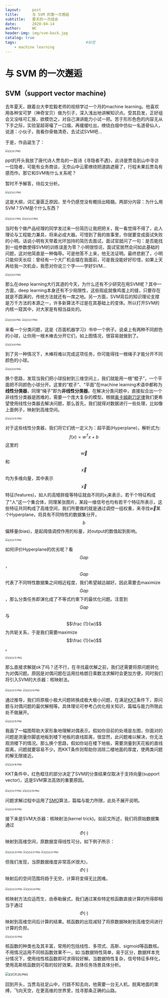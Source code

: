 ```yaml
---
layout:     post
title:      与 SVM 的第一次邂逅
subtitle:   夏天的一次组会
date:       2020-04-14
author:     WC
header-img: img/svm-back.jpg
catalog: true
tags:                               #标签
    - machine learning
---
```



# 与 SVM 的一次邂逅

## SVM（support vector machine)

去年夏天，跟着台大李宏毅老师的视频学过一个月的machine learning。他喜欢用各种宝可梦（神奇宝贝）做为引子，深入浅出地讲解知识点。受其启发，正好组会又没啥可汇报，欲模仿之，对自己演讲能力小试一把。苦于形形色色的内容无从下手之际，实验室超哥嘬了一口烟，再缓缓吐出，缭绕白烟中仿似一名道骨仙人，说道：小伙子，我看你骨骼清奇，去试试SVM吧...

于是，作品诞生了：

<img src="https://i.loli.net/2020/04/14/WLjlVJBvc96wR1D.png" alt="幻灯片1.PNG" style="zoom:50%;" />

ppt的开头我放了唐代诗人贾岛的一首诗《寻隐者不遇》，此诗是贾岛到山中寻访一位隐者，可能有业务商谈，无奈山中云雾缭绕把道路遮蔽了，行程未果后贾岛有感而作。那它和SVM有什么关系呢？

暂时不予解答，待后文分析。

<img src="https://i.loli.net/2020/04/14/gnxRyEkYTMCPuZr.png" alt="幻灯片2.PNG" style="zoom:50%;" />

这是大纲，词汇量匮乏原因，至今仍感觉没有概括出精髓。两部分内容：为什么用SVM？SVM是个什么东西？

<img src="https://i.loli.net/2020/04/14/21nhOQVLizUklpc.png" alt="幻灯片3.PNG" style="zoom:50%;" />

<img src="https://i.loli.net/2020/04/14/hVXiuwB1nklmcQM.png" alt="幻灯片4.PNG" style="zoom: 50%;" />

当时有个做产品经理的同学发过来一份简历让我把把关，我一看觉得不得了，此人理论与工程能力兼具，将来必成大器。可惜到了我的故事里，你就要变成面试失败的小明。话说小明有天带着光环加持的简历去面试，面试官就问了一句：是否能找到一组参数使得SVM的训练误差为零？小明很惊诧，面试官居然会问如此基础的问题，这对他简直是一种侮辱。可是他答不上来，他无法证明。最终悲剧了，小明只能仰天长叹：曾经有一个大厂机会摆在我面前，可是我没能好好珍惜，如果上天再给我一次机会，我愿对你说三个字——学好SVM...

<img src="https://i.loli.net/2020/04/14/YeHLVMNcsSRlGby.png" alt="幻灯片5.PNG" style="zoom:50%;" />

那么在deep learning大行其道的今天，为什么还有不少研究在用SVM呢？其中一方面，deep learning本身还有不少局限性，这些瑕疵就像鸡蛋上的缝，只要存在就是不圆满的，传统方法就还有一席之地。另一方面，SVM背后的知识理论支撑是万千方法的本源之一，许多新算法不过是在其基础上的变体。所以打开SVM的内核一窥其中，对大家是有相当益处的。

<img src="https://i.loli.net/2020/04/14/WFpRtQAPGuk3s4V.png" alt="幻灯片6.PNG" style="zoom:50%;" />

<img src="https://i.loli.net/2020/04/14/Xs7mchYbiASoPqv.png" alt="幻灯片7.PNG" style="zoom:50%;" />

来看一个分类问题，这是《百面机器学习》书中一个例子。说桌上有两种不同颜色的小球，让你用一根木棒去分开它们，如上图情况，很容易就做到了。

<img src="https://i.loli.net/2020/04/14/VdAn5IOu2gNkKUW.png" alt="幻灯片8.PNG" style="zoom:50%;" />

到了另一种情况下，木棒将难以完成这项任务，你可能得找一根绳子才能分开不同颜色的小球。

<img src="https://i.loli.net/2020/04/14/REhF6HZWTdQb9uc.png" alt="幻灯片9.PNG" style="zoom:50%;" />

换个思路，发现当我们把小球投射到三维空间上，我们就能用一根“棍子”，一个平面把不同颜色小球分开。这里的“棍子”、“平面”在machine learning术语中都称为**线性分类器**，同理“绳子”即为**非线性分类器**。在解决分类问题中，直接拟合出一个非线性分类器是困难的，需要一个庞大复杂的模型。根据[奥卡姆剃刀定律](https://www.jiqizhixin.com/graph/technologies/8e94913e-1fd5-404c-b830-241995bae82e)我们更希望使用线性分类器去解决问题，那么首先，我们就得对数据进行一些处理，比如像上面例子，映射到高维空间。

<img src="https://i.loli.net/2020/04/14/c9YQqzUjtE6fRTk.png" alt="幻灯片10.PNG" style="zoom:50%;" />

对于这些线性分类器，我们将它们统一定义为：超平面(Hyperplane)，解析式为:
$$
f(x)=w^Tx+b
$$
这里的$$\vec{w}$$和$$\vec{x}$$均为多维向量，其中表示$$\vec{x}$$特征(features)，如人的高矮胖瘦等特征就由不同的$x_i$来表示，若干个特征构成了“人”这一个集合体，同理某张图片，某段一维信号也均有若干个特征所表示，这些特征共同构成了高维空间，我们所要做的就是通过调控一组权重，来寻找$\vec{w}$某个Hyperplane，将具有不同特性的数据集分开，$$b$$偏移量(bias)，是起阈值调控作用的标量，对output的数值起到影响。

<img src="https://i.loli.net/2020/04/15/DHz6l5cJNBQwbIO.png" alt="幻灯片11.PNG" style="zoom:50%;" />

如何评价Hyperplane的优劣呢？看$$Gap$$，$$Gap$$代表了不同特性数据集之间相近程度，我们希望越远越好。因此需要去maximize $$Gap$$，那么分类任务即演化成了不等式约束下的最优化问题。注意到$$Gap$$与 $$\frac {1}{w}$$ 为共轭关系，于是我们需要maximize $$\frac  {1}{w}$$​。

<img src="https://i.loli.net/2020/04/15/BbsSULNxMEY7u6l.png" alt="幻灯片12.PNG" style="zoom:50%;" />

那么直接求解就ok了吗？还不行，在寻找最优解之前，我们还需要将原问题转化为对偶问题。原因是对偶问题在运用拉格朗日乘数法求解时会更加方便，同时我们将引入SVM的大杀器：核映射法。

<img src="https://i.loli.net/2020/04/15/4UGONBvqCQR7HxK.png" alt="幻灯片13.PNG" style="zoom:50%;" />

<img src="https://i.loli.net/2020/04/15/ouZqc4tl2FBUvOQ.png" alt="幻灯片14.PNG" style="zoom:50%;" />

通过推导，我们将原极小极大问题转换成极大极小问题，在满足[KKT](https://zhuanlan.zhihu.com/p/38163970)条件下，原问题与对偶问题的最优解相等。具体理论可参考凸优化相关知识，篇幅与能力所限此处不做展开。

<img src="https://i.loli.net/2020/04/15/mngjIKuB8Qwp2qh.png" alt="幻灯片15.PNG" style="zoom:50%;" />

我画了一幅图帮助大家形象地理解对偶表示。假如你目前的处境是左图，你面对的问题是测量你脚底地板到楼下地板的直线距离，很显然，此问题难以解决，你无法观测楼下的情况。那么换个思路，假如你站在楼下地板，需要测量到天花板的直线距离，问题就要容易不少。而KKT条件则帮助你消除二楼地面的厚度，使两类问题的解无限接近。

<img src="https://i.loli.net/2020/04/15/CmBwyQF2ePaRv1o.png" alt="幻灯片16.PNG" style="zoom:50%;" />

KKT条件中，红色框住的部分决定了SVM的分类结果仅取决于支持向量(support vector)，这是SVM算法高效的重要原因。

<img src="https://i.loli.net/2020/04/15/apLd7JBxgGEqfei.png" alt="幻灯片17.PNG" style="zoom:50%;" />

<img src="https://i.loli.net/2020/04/15/tJzYe7dokGQBLfj.png" alt="幻灯片18.PNG" style="zoom:50%;" />

问题求解过程中运用了[SMO](https://zhuanlan.zhihu.com/p/29212107)算法，篇幅与能力所限，此处不展开说明。

<img src="https://i.loli.net/2020/04/15/UAJdVye1z6tI3qc.png" alt="幻灯片19.PNG" style="zoom:50%;" />

接下来是SVM大杀器：核映射法(kernel trick)。如前文所述，我们将原始数据集通过$$\Phi(\cdot)$$映射到高维空间，原数据变得线性可分。如下例子所示：

<img src="https://i.loli.net/2020/04/15/pmq2DHlsgczyY4V.png" alt="幻灯片20.PNG" style="zoom:50%;" />

<img src="https://i.loli.net/2020/04/15/9TSltBAs1vVI4GC.png" alt="幻灯片21.PNG" style="zoom:50%;" />

<img src="https://i.loli.net/2020/04/15/yg3E2LT4rlSHj9x.png" alt="幻灯片22.PNG" style="zoom:50%;" />

但我们发现，当原数据维度非常高(K很大)，$$\Phi(\cdot)$$映射后的空间范围将趋于无穷，计算将变得无比困难。

<img src="https://i.loli.net/2020/04/15/2KTkcLtWEOmM3q9.png" alt="幻灯片23.PNG" style="zoom:50%;" />

<img src="https://i.loli.net/2020/04/15/WvOgXpQtURAKawJ.png" alt="幻灯片24.PNG" style="zoom:50%;" />

核映射方法应运而生，由泰勒展式，我们通过某些特定核函数直接计算的所得即相当于通过$$\Phi(\cdot)$$映射到高维空间后计算的结果。核函数的出现减轻了将原数据映射到高维空间进行计算的负担。

<img src="https://i.loli.net/2020/04/15/rF138xQzk5ci6Bu.png" alt="幻灯片25.PNG" style="zoom:50%;" />

核函数的种类也及其丰富，常用的包括线性、多项式、高斯、sigmoid等函数核。不用情况运用不同核函数效果不一，如:当数据特性简单，易于区分，数据样本充分情况下，使用线性核函数即可求得较好解。当数据特性复杂，信号特征多样化，使用高斯核函数则可取的较好效果。具体任务场景具体分析。

<img src="https://i.loli.net/2020/04/15/uFgph1jisO9UQaz.png" alt="幻灯片26.PNG" style="zoom: 67%;" />

回到开头，当贾岛驻足山中，行路不知去向，他需要一台无人机，脱离地面的束缚，飞向天空，在更高维的世界里，找寻那条正确的山路。

